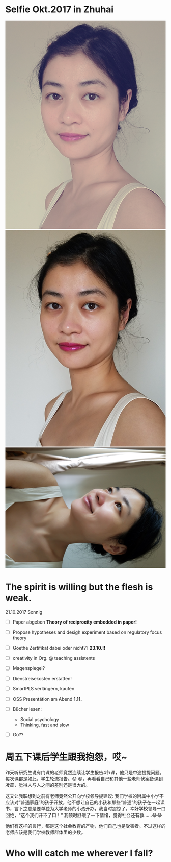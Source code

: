 # Selfie Okt.2017 in Zhuhai

![Image](https://github.com/tsing1129/YY/blob/master/20171005_131045.jpg?raw=true)
![Image](https://github.com/tsing1129/YY/blob/master/20171005_130708.jpg?raw=true)
![Image](https://github.com/tsing1129/YY/blob/master/20171002_074708.jpg?raw=true)


# The spirit is willing but the flesh is weak.
21.10.2017  Sonnig
- [ ] Paper abgeben __**Theory of reciprocity embedded in paper!**__
- [ ] Propose hypotheses and desigh experiment based on regulatory focus theory
- [ ] Goethe Zertifikat dabei oder nicht?? __**23.10.!!**__
- [ ] creativity in Org. @ teaching assistents
- [ ] Magenspiegel?
- [ ] Dienstreisekosten erstatten!
- [ ] SmartPLS verlängern, kaufen
- [ ] OSS Presentätion am Abend __**1.11.**__
- [ ] Bücher lesen: 
  * Social psychology 
  * Thinking, fast and slow
- [ ] Go??  








# 周五下课后学生跟我抱怨，哎~

昨天听研究生说有门课的老师竟然连续让学生报告4节课，他只是中途提提问题。每次课都是如此，学生轮流报告。:sweat: :sweat:，再看看自己和其他一些老师伏案备课到凌晨，觉得人与人之间的差别还是很大的。

这又让我联想到之前有老师竟然公开向学校领导提建议: 我们学校的附属中小学不应该对“普通家庭”的孩子开放，他不想让自己的小孩和那些“普通”的孩子在一起读书，言下之意是要单独为大学老师的小孩开办，我当时震惊了。幸好学校领导一口回绝，“这个我们开不了口！” 我顿时舒缓了一下情绪，觉得社会还有救......:joy::joy:

他们有这样的言行，都是这个社会教育的产物，他们自己也是受害者。不过这样的老师应该是我们学校教师群体里的少数。



# Who will catch me wherever I fall?




